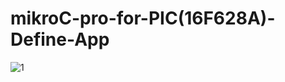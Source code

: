 # mikroC-pro-for-PIC(16F628A)-Define-App

![1](https://user-images.githubusercontent.com/47052707/80834116-c4e95e00-8bf8-11ea-97f9-065684290d55.png)
